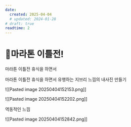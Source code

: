 ```yaml
---
date:
  created: 2025-04-04
  # updated: 2024-01-28
# draft: true
readtime: 2
---
```


# 마라톤 이틀전!

마라톤 이틀전 휴식을 하면서

<!-- more -->

마라톤 이틀전 휴식을 하면서 유행하는 지브리 느낌의 내사진 만들기

![[Pasted image 20250404152153.png]]

![[Pasted image 20250404152202.png]]

역동적인 느낌

![[Pasted image 20250404152842.png]]


